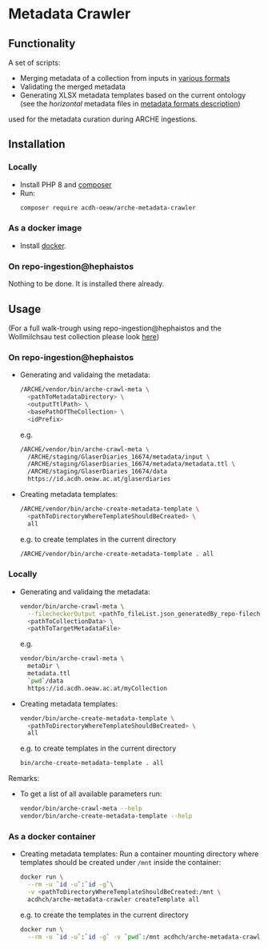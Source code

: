 ﻿# Metadata Crawler

## Functionality

A set of scripts:

* Merging metadata of a collection from inputs in [various formats](docs/metadata_formats.md)
* Validating the merged metadata
* Generating XLSX metadata templates based on the current ontology 
  (see the _horizontal_ metadata files in [metadata formats description](docs/metadata_formats.md#horizontal-metadata-file))

used for the metadata curation during ARCHE ingestions.

## Installation

### Locally

* Install PHP 8 and [composer](https://getcomposer.org/)
* Run:
  ```bash
  composer require acdh-oeaw/arche-metadata-crawler
  ```

### As a docker image

* Install [docker](https://www.docker.com/).

### On repo-ingestion@hephaistos

Nothing to be done. It is installed there already.

## Usage

(For a full walk-trough using repo-ingestion@hephaistos and the Wollmilchsau test collection
please look [here](docs/walktrough.md))

### On repo-ingestion@hephaistos

* Generating and validaing the metadata:
  ```bash
  /ARCHE/vendor/bin/arche-crawl-meta \
    <pathToMetadataDirectory> \
    <outputTtlPath> \
    <basePathOfTheCollection> \
    <idPrefix>
  ```
  e.g.
  ```bash
  /ARCHE/vendor/bin/arche-crawl-meta \
    /ARCHE/staging/GlaserDiaries_16674/metadata/input \
    /ARCHE/staging/GlaserDiaries_16674/metadata/metadata.ttl \
    /ARCHE/staging/GlaserDiaries_16674/data
    https://id.acdh.oeaw.ac.at/glaserdiaries
  ```
* Creating metadata templates:
  ```bash
  /ARCHE/vendor/bin/arche-create-metadata-template \
    <pathToDirectoryWhereTemplateShouldBeCreated> \
    all
  ```
  e.g. to create templates in the current directory
  ```bash
  /ARCHE/vendor/bin/arche-create-metadata-template . all
  ```

### Locally

* Generating and validaing the metadata:
  ```bash
  vendor/bin/arche-crawl-meta \
    --filecheckerOutput <pathTo_fileList.json_generatedBy_repo-filechecker> \
    <pathToCollectionData> \
    <pathToTargetMetadataFile>
  ```
  e.g.
  ```bash
  vendor/bin/arche-crawl-meta \
    metaDir \
    metadata.ttl
    `pwd`/data
    https://id.acdh.oeaw.ac.at/myCollection
  ```
* Creating metadata templates:
  ```bash
  vendor/bin/arche-create-metadata-template \
    <pathToDirectoryWhereTemplateShouldBeCreated> \
    all
  ```
  e.g. to create templates in the current directory
  ```bash
  bin/arche-create-metadata-template . all
  ```

Remarks:

* To get a list of all available parameters run:
  ```bash
  vendor/bin/arche-crawl-meta --help
  vendor/bin/arche-create-metadata-template --help
  ```

### As a docker container

* Creating metadata templates:
  Run a container mounting directory where templates should be created under `/mnt` inside the container:
  ```bash
  docker run \
    --rm -u `id -u`:`id -g`\
    -v <pathToDirectoryWhereTemplateShouldBeCreated:/mnt \
    acdhch/arche-metadata-crawler createTemplate all
  ```
  e.g. to create the templates in the current directory
  ```bash
  docker run \
    --rm -u `id -u`:`id -g` -v `pwd`:/mnt acdhch/arche-metadata-crawler createTemplate all
  ```
